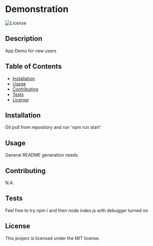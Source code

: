 # Demonstration

![License](https://img.shields.io/badge/License-MIT-blue.svg)

## Description

App Demo for new users

## Table of Contents

- [Installation](#installation)
- [Usage](#usage)
- [Contributing](#contributing)
- [Tests](#tests)
- [License](#license)

## Installation

Git pull from repository and run 'npm run start'

## Usage

General README generation needs

## Contributing

N.A.

## Tests

Feel free to try npm i and then node index.js with debugger turned on

## License

This project is licensed under the MIT license.
